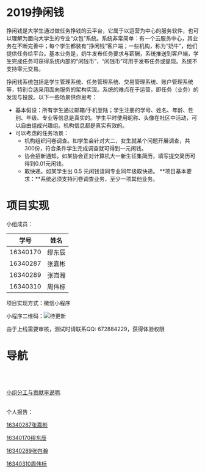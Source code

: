 # 2019挣闲钱
挣闲钱是大学生通过做任务挣钱的云平台，它属于以运营为中心的服务软件，也可以理解为面向大学生的专业“众包”系统。系统非常简单：有一个云服务中心，其业务在不断完善中；每个学生都装有“挣闲钱”客户端；一些机构，称为“奶牛”，他们提供任务给平台。基本业务是，奶牛发布任务要求与薪酬，系统推送到客户端，学生完成任务可获得系统内部的“闲钱币”，“闲钱币”可用于发布任务或提现。系统不支持零元交易。

挣闲钱系统包括是学生管理系统、任务管理系统、交易管理系统、账户管理系统等，特别合适采用面向服务的架构实现。系统的难点在于运营，即任务（业务）的发现与投放。以下一些场景供你思考：

 - 基本假设：所有学生通过邮箱/手机登陆；学生注册的学号、姓名、年龄、性别、年级、专业等信息是真实的。学生平时使用昵称、头像在社区中活动，可以自由组成兴趣组。机构信息都是真实有效的。
 - 可以考虑的任务场景：
     - 机构组织问卷调查。如学生会针对大二，女生就某个问题开展调查，共300份，符合条件学生完成调查就可得到一元闲钱。
     - 协会招新通知。如某协会正对计算机大一新生征集简历，填写提交简历可得到0.01元闲钱。
     - 取快递。如某学生出 0.5 元闲钱请同专业同年级取快递。
**项目基本要求：**系统必须支持问卷调查业务，至少一项其他业务。


# 项目实现

小组成员：   

学号 | 姓名 |  
---|---|  
16340170 | 缪东辰 |  
16340287 | 张嘉彬 |  
16340289 | 张岿瀚 |  
16340310 | 周伟标 |  
  
项目实现方式：微信小程序  

小程序二维码：![待更新](https://note.youdao.com/favicon.ico)

由于上线需要审核，测试时请联系QQ: 672884229，获得体验权限


# 导航
<br>

<br>

[小组分工与贡献率说明](https://github.com/system-analysis-design/wechat_app/blob/master/%E9%A1%B9%E7%9B%AE%E6%96%87%E6%A1%A3/Group%20division.md).


<br>
个人报告：<br>


[16340287张嘉彬](https://github.com/system-analysis-design/wechat_app/blob/master/%E9%A1%B9%E7%9B%AE%E6%96%87%E6%A1%A3/16340287-zhangjb.md)<br>


[16340170缪东辰]()


[16340289张岿瀚]()


[16340310周伟标]()
